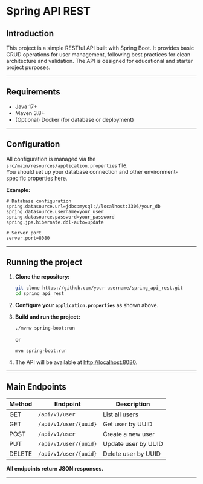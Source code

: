 # Spring API REST

## Introduction

This project is a simple RESTful API built with Spring Boot. It provides basic CRUD operations for user management, following best practices for clean architecture and validation. The API is designed for educational and starter project purposes.

---

## Requirements

- Java 17+
- Maven 3.8+
- (Optional) Docker (for database or deployment)

---

## Configuration

All configuration is managed via the `src/main/resources/application.properties` file.  
You should set up your database connection and other environment-specific properties here.

**Example:**

```properties
# Database configuration
spring.datasource.url=jdbc:mysql://localhost:3306/your_db
spring.datasource.username=your_user
spring.datasource.password=your_password
spring.jpa.hibernate.ddl-auto=update

# Server port
server.port=8080
```

---

## Running the project

1. **Clone the repository:**
   ```sh
   git clone https://github.com/your-username/spring_api_rest.git
   cd spring_api_rest
   ```

2. **Configure your `application.properties`** as shown above.

3. **Build and run the project:**
   ```sh
   ./mvnw spring-boot:run
   ```
   or
   ```sh
   mvn spring-boot:run
   ```

4. The API will be available at [http://localhost:8080](http://localhost:8080).

---

## Main Endpoints

| Method | Endpoint                | Description                  |
|--------|------------------------ |------------------------------|
| GET    | `/api/v1/user`          | List all users               |
| GET    | `/api/v1/user/{uuid}`   | Get user by UUID             |
| POST   | `/api/v1/user`          | Create a new user            |
| PUT    | `/api/v1/user/{uuid}`   | Update user by UUID          |
| DELETE | `/api/v1/user/{uuid}`   | Delete user by UUID          |

**All endpoints return JSON responses.**

---